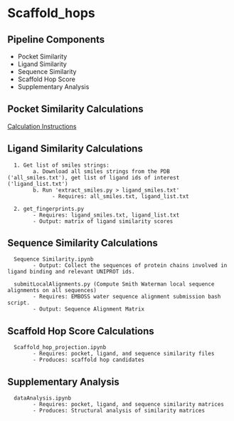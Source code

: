 # Scaffold_hops
## Pipeline Components
* Pocket Similarity 
* Ligand Similarity 
* Sequence Similarity 
* Scaffold Hop Score 
* Supplementary Analysis
      
      
## Pocket Similarity Calculations
   [Calculation Instructions](https://github.com/allikeys/pocketFEATURE_analysis/)


## Ligand Similarity Calculations
      1. Get list of smiles strings:
            a. Download all smiles strings from the PDB ('all_smiles.txt'), get list of ligand ids of interest ('ligand_list.txt') 
            b. Run 'extract_smiles.py > ligand_smiles.txt'
                  - Requires: all_smiles.txt, ligand_list.txt
      
      2. get_fingerprints.py 
            - Requires: ligand_smiles.txt, ligand_list.txt
            - Output: matrix of ligand similarity scores

## Sequence Similarity Calculations
      Sequence Similarity.ipynb
            - Output: Collect the sequences of protein chains involved in ligand binding and relevant UNIPROT ids. 
      
      submitLocalAlignments.py (Compute Smith Waterman local sequence alignments on all sequences)
            - Requires: EMBOSS water sequence alignment submission bash script. 
            - Output: Sequence Alignment Matrix
            
            
## Scaffold Hop Score Calculations
      Scaffold_hop_projection.ipynb
            - Requires: pocket, ligand, and sequence similarity files 
            - Produces: scaffold hop candidates


## Supplementary Analysis
      dataAnalysis.ipynb
            - Requires: pocket, ligand, and sequence similarity matrices
            - Produces: Structural analysis of similarity matrices
    
      
